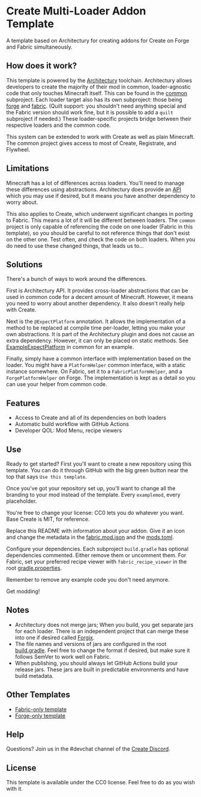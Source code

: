# Create Multi-Loader Addon Template
A template based on Architectury for creating addons for Create on Forge and Fabric simultaneously.

## How does it work?
This template is powered by the [Architectury](https://github.com/architectury) toolchain.
Architectury allows developers to create the majority of their mod in common, loader-agnostic code that
only touches Minecraft itself. This can be found in the [common](common) subproject. Each loader target 
also has its own subproject: those being [forge](forge) and [fabric](fabric). (Quilt support: you 
shouldn't need anything special and the Fabric version should work fine, but it is possible to add a 
`quilt` subproject if needed.) These loader-specific projects bridge between their respective loaders 
and the common code.

This system can be extended to work with Create as well as plain Minecraft. The common project gives
access to most of Create, Registrate, and Flywheel.

## Limitations
Minecraft has a lot of differences across loaders. You'll need to manage these differences using
abstractions. Architectury does provide an [API](https://github.com/architectury/architectury-api)
which you may use if desired, but it means you have another dependency to worry about.

This also applies to Create, which underwent significant changes in porting to Fabric. This means a lot 
of it will be different between loaders. The `common` project is only capable of referencing the code 
on one loader (Fabric in this template), so you should be careful to not reference things that don't 
exist on the other one. Test often, and check the code on both loaders. When you do need to use these 
changed things, that leads us to...

## Solutions
There's a bunch of ways to work around the differences.

First is Architectury API. It provides cross-loader abstractions that can be used in common code for
a decent amount of Minecraft. However, it means you need to worry about another dependency. It also
doesn't really help with Create.

Next is the `@ExpectPlatform` annotation. It allows the implementation of a method to be replaced
at compile time per-loader, letting you make your own abstractions. It is part of the Architectury
plugin and does not cause an extra dependency. However, it can only be placed on static methods. See 
[ExampleExpectPlatform](common/src/main/java/net/examplemod/ExampleExpectPlatform.java) in common 
for an example.

Finally, simply have a common interface with implementation based on the loader. You might have a
`PlatformHelper` common interface, with a static instance somewhere. On Fabric, set it to a
`FabricPlatformHelper`, and a `ForgePlatformHelper` on Forge. The implementation is kept as a detail
so you can use your helper from common code.

## Features
- Access to Create and all of its dependencies on both loaders
- Automatic build workflow with GitHub Actions
- Developer QOL: Mod Menu, recipe viewers

## Use
Ready to get started? First you'll want to create a new repository using this template. You can do it
through GitHub with the big green button near the top that says `Use this template`. 

Once you've got your repository set up, you'll want to change all the branding to your mod instead 
of the template. Every `examplemod`, every placeholder. 

You're free to change your license: CC0 lets you do whatever you want. Base Create is MIT, for reference. 

Replace this README with information about your addon. Give it an icon and change the metadata in the 
[fabric.mod.json](fabric/src/main/resources/fabric.mod.json) and the
[mods.toml](forge/src/main/resources/META-INF/mods.toml).

Configure your dependencies. Each subproject `build.gradle` has optional dependencies commented.
Either remove them or uncomment them. For Fabric, set your preferred recipe viewer with 
`fabric_recipe_viewer` in the root [gradle.properties](gradle.properties).

Remember to remove any example code you don't need anymore.

Get modding!

## Notes
- Architectury does not merge jars; When you build, you get separate jars for each loader.
  There is an independent project that can merge these into one if desired called
  [Forgix](https://github.com/PacifistMC/Forgix).
- The file names and versions of jars are configured in the root [build.gradle](build.gradle.kts). Feel 
free to change the format if desired, but make sure it follows SemVer to work well on Fabric.
- When publishing, you should always let GitHub Actions build your release jars. These jars are built in predictable
environments and have build metadata.

## Other Templates
- [Fabric-only template](https://github.com/Fabricators-of-Create/create-fabric-addon-template)
- [Forge-only template](https://github.com/kotakotik22/CreateAddonTemplate)

## Help
Questions? Join us in the #devchat channel of the [Create Discord](https://discord.com/invite/hmaD7Se).

## License

This template is available under the CC0 license. Feel free to do as you wish with it.
